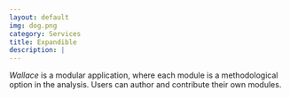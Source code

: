 ```yaml
---
layout: default
img: dog.png
category: Services
title: Expandible
description: |
---
```

*Wallace* is a modular application, where each module is a methodological option in the analysis. Users can author and contribute their own modules.
